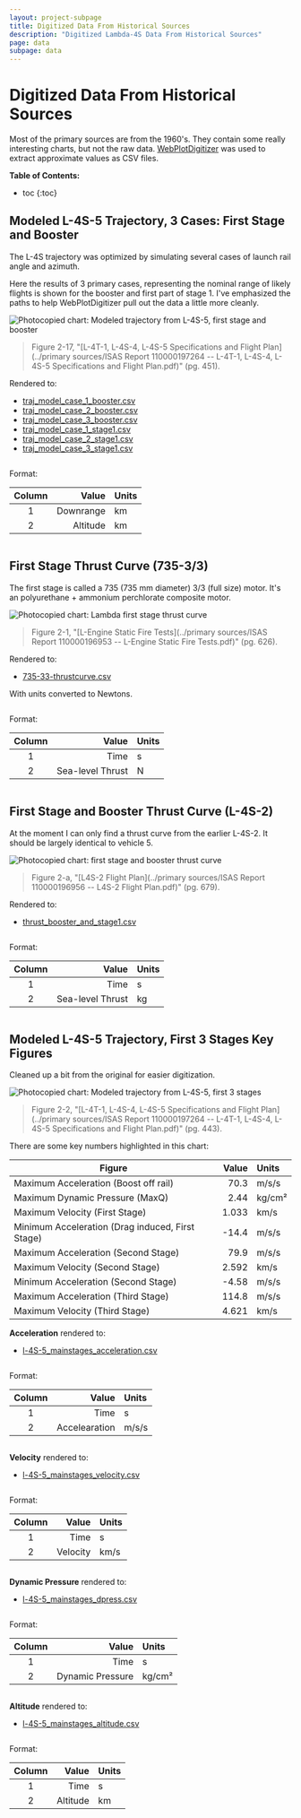 ```yaml
---
layout: project-subpage
title: Digitized Data From Historical Sources
description: "Digitized Lambda-4S Data From Historical Sources"
page: data
subpage: data
---
```


# Digitized Data From Historical Sources

Most of the primary sources are from the 1960's. They contain some really interesting charts, but not the raw data. [WebPlotDigitizer][webplot] was used to extract approximate values as CSV files.

**Table of Contents:**

 * toc
{:toc}






## Modeled L-4S-5 Trajectory, 3 Cases: First Stage and Booster

The L-4S trajectory was optimized by simulating several cases of launch rail angle and azimuth.

Here the results of 3 primary cases, representing the nominal range of likely flights is shown for the booster and first part of stage 1. I've emphasized the paths to help WebPlotDigitizer pull out the data a little more cleanly.

![Photocopied chart: Modeled trajectory from L-4S-5, first stage and booster](L-4-S-5_model_trajectory_stage1.png)

> Figure 2-17, "[L-4T-1, L-4S-4, L-4S-5 Specifications and Flight Plan](../primary sources/ISAS Report 110000197264 -- L-4T-1, L-4S-4, L-4S-5 Specifications and Flight Plan.pdf)" (pg. 451).

Rendered to:

 - [traj_model_case_1_booster.csv](traj_model_case_1_booster.csv)
 - [traj_model_case_2_booster.csv](traj_model_case_2_booster.csv)
 - [traj_model_case_3_booster.csv](traj_model_case_3_booster.csv)
 - [traj_model_case_1_stage1.csv](traj_model_case_1_stage1.csv)
 - [traj_model_case_2_stage1.csv](traj_model_case_2_stage1.csv)
 - [traj_model_case_3_stage1.csv](traj_model_case_3_stage1.csv)

<div class="column is-6" markdown="1">

Format:

 Column |                                Value | Units
 :----: | -----------------------------------: | :-----
    1   | Downrange                            | km
    2   | Altitude                             | km

</div>





## First Stage Thrust Curve (735-3/3)

The first stage is called a 735 (735 mm diameter) 3/3 (full size) motor. It's an polyurethane + ammonium perchlorate composite motor.

![Photocopied chart: Lambda first stage  thrust curve](735-full-thrust.png)

> Figure 2-1, "[L-Engine Static Fire Tests](../primary sources/ISAS Report 110000196953 -- L-Engine Static Fire Tests.pdf)" (pg. 626).

Rendered to:

 - [735-33-thrustcurve.csv](735-33-thrustcurve.csv)

With units converted to Newtons.

<div class="column is-6" markdown="1">

Format:

 Column |                                Value | Units
 :----: | -----------------------------------: | :-----
    1   | Time                                 | s
    2   | Sea-level Thrust                     | N

</div>



## First Stage and Booster Thrust Curve (L-4S-2)

At the moment I can only find a thrust curve from the earlier L-4S-2. It should be largely identical to vehicle 5.

![Photocopied chart: first stage and booster thrust curve](L-4S-2_first_stage_thrust.png)

> Figure 2-a, "[L4S-2 Flight Plan](../primary sources/ISAS Report 110000196956 -- L4S-2 Flight Plan.pdf)" (pg. 679).

Rendered to:

 - [thrust_booster_and_stage1.csv](thrust_booster_and_stage1.csv)


<div class="column is-6" markdown="1">

Format:

 Column |                                Value | Units
 :----: | -----------------------------------: | :-----
    1   | Time                                 | s
    2   | Sea-level Thrust                     | kg

</div>





## Modeled L-4S-5 Trajectory, First 3 Stages Key Figures

Cleaned up a bit from the original for easier digitization.

![Photocopied chart: Modeled trajectory from L-4S-5, first 3 stages](L-4S-5_flight_overview.png)


> Figure 2-2, "[L-4T-1, L-4S-4, L-4S-5 Specifications and Flight Plan](../primary sources/ISAS Report 110000197264 -- L-4T-1, L-4S-4, L-4S-5 Specifications and Flight Plan.pdf)" (pg. 443).

There are some key numbers highlighted in this chart:

 Figure                                           |   Value | Units
 ------------------------------------------------ | -------: | :----
 Maximum Acceleration (Boost off rail)            |   70.3   | m/s/s
 Maximum Dynamic Pressure (MaxQ)                  |    2.44  | kg/cm&sup2;
 Maximum Velocity (First Stage)                   |    1.033 | km/s
 Minimum Acceleration (Drag induced, First Stage) |  -14.4   | m/s/s
 Maximum Acceleration (Second Stage)              |   79.9   | m/s/s
 Maximum Velocity (Second Stage)                  |    2.592 | km/s
 Minimum Acceleration (Second Stage)              |   -4.58  | m/s/s
 Maximum Acceleration (Third Stage)               |  114.8   | m/s/s
 Maximum Velocity (Third Stage)                   |    4.621 | km/s

**Acceleration** rendered to:

 - [l-4S-5_mainstages_acceleration.csv](l-4S-5_mainstages_acceleration.csv)

<div class="column is-6" markdown="1">

Format:

 Column |                                Value | Units
 :----: | -----------------------------------: | :-----
    1   | Time                                 | s
    2   | Accelearation                        | m/s/s

</div>

**Velocity** rendered to:

 - [l-4S-5_mainstages_velocity.csv](l-4S-5_mainstages_velocity.csv)

<div class="column is-6" markdown="1">

Format:

 Column |                                Value | Units
 :----: | -----------------------------------: | :-----
    1   | Time                                 | s
    2   | Velocity                             | km/s

</div>

**Dynamic Pressure** rendered to:

 - [l-4S-5_mainstages_dpress.csv](l-4S-5_mainstages_dpress.csv)

<div class="column is-6" markdown="1">

Format:

 Column |                                Value | Units
 :----: | -----------------------------------: | :-----
    1   | Time                                 | s
    2   | Dynamic Pressure                     | kg/cm&sup2;

</div>

**Altitude** rendered to:

 - [l-4S-5_mainstages_altitude.csv](l-4S-5_mainstages_altitude.csv)

<div class="column is-6" markdown="1">

Format:

 Column |                                Value | Units
 :----: | -----------------------------------: | :-----
    1   | Time                                 | s
    2   | Altitude                             | km

</div>


[webplot]: http://arohatgi.info/WebPlotDigitizer/app/?
